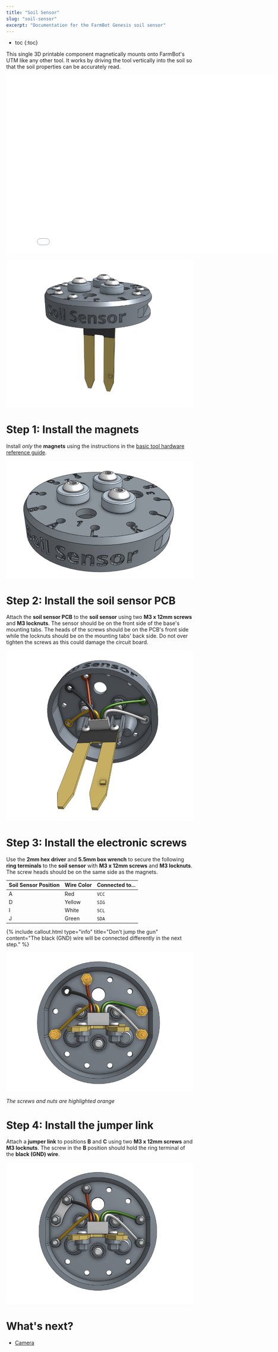 ```yaml
---
title: "Soil Sensor"
slug: "soil-sensor"
excerpt: "Documentation for the FarmBot Genesis soil sensor"
---
```


* toc
{:toc}

This single 3D printable component magnetically mounts onto FarmBot's UTM like any other tool. It works by driving the tool vertically into the soil so that the soil properties can be accurately read.

<iframe class="embedly-embed" src="//cdn.embedly.com/widgets/media.html?src=https%3A%2F%2Fwww.youtube.com%2Fembed%2Fp6CPnJoHf8E%3Ffeature%3Doembed&url=http%3A%2F%2Fwww.youtube.com%2Fwatch%3Fv%3Dp6CPnJoHf8E&image=https%3A%2F%2Fi.ytimg.com%2Fvi%2Fp6CPnJoHf8E%2Fhqdefault.jpg&key=02466f963b9b4bb8845a05b53d3235d7&type=text%2Fhtml&schema=youtube" width="854" height="480" scrolling="no" frameborder="0" allowfullscreen></iframe>



![Screen Shot 2020-02-18 at 12.25.16 PM.png](Screen_Shot_2020-02-18_at_12.25.16_PM.png)

# Step 1: Install the magnets
Install *only* the **magnets** using the instructions in the [basic tool hardware reference guide](../../Extras/reference/basic-tool-hardware.md).

![Screen Shot 2017-10-04 at 5.33.49 PM.png](Screen_Shot_2017-10-04_at_5.33.49_PM.png)

# Step 2: Install the soil sensor PCB
Attach the **soil sensor PCB** to the **soil sensor** using two **M3 x 12mm screws** and **M3 locknuts**. The sensor should be on the front side of the base's mounting tabs. The heads of the screws should be on the PCB's front side while the locknuts should be on the mounting tabs' back side. Do not over tighten the screws as this could damage the circuit board.

![Screen Shot 2020-02-18 at 12.27.51 PM.png](Screen_Shot_2020-02-18_at_12.27.51_PM.png)

# Step 3: Install the electronic screws
Use the **2mm hex driver** and **5.5mm box wrench** to secure the following **ring terminals** to the **soil sensor** with **M3 x 12mm screws** and **M3 locknuts**. The screw heads should be on the same side as the magnets.

|Soil Sensor Position          |Wire Color                    |Connected to...               |
|------------------------------|------------------------------|------------------------------|
|A                             |Red                           |`VCC`
|D                             |Yellow                        |`SIG`
|I                             |White                         |`SCL`
|J                             |Green                         |`SDA`



{%
include callout.html
type="info"
title="Don't jump the gun"
content="The black (GND) wire will be connected differently in the next step."
%}



![Screen Shot 2020-02-18 at 12.33.57 PM.png](Screen_Shot_2020-02-18_at_12.33.57_PM.png)

_The screws and nuts are highlighted orange_

# Step 4: Install the jumper link
Attach a **jumper link** to positions **B** and **C** using two **M3 x 12mm screws** and **M3 locknuts**. The screw in the **B** position should hold the ring terminal of the **black (GND) wire**.

![Screen Shot 2020-02-18 at 12.35.49 PM.png](Screen_Shot_2020-02-18_at_12.35.49_PM.png)


# What's next?

 * [Camera](../tools/camera.md)
